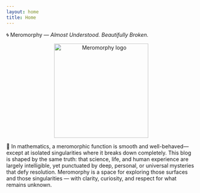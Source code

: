 ```yaml
---
layout: home
title: Home
---
```


🌀 Meromorphy — *Almost Understood. Beautifully Broken.*

<p align="center">
  <img src="{{ 'assets/images/Meromorphy.png' | relative_url }}" alt="Meromorphy logo" style="display:block; margin:auto; width:250px; max-width:80%;"/>
</p>

📜 In mathematics, a meromorphic function is smooth and well-behaved—except at isolated singularities where it breaks down completely. This blog is shaped by the same truth: that science, life, and human experience are largely intelligible, yet punctuated by deep, personal, or universal mysteries that defy resolution. Meromorphy is a space for exploring those surfaces and those singularities — with clarity, curiosity, and respect for what remains unknown.
